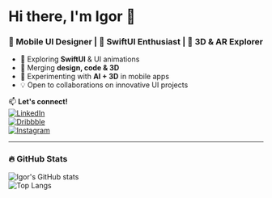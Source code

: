 # Hi there, I'm Igor 👋  

### 🎨 Mobile UI Designer | 🍏 SwiftUI Enthusiast | 🎥 3D & AR Explorer  
- 🚀 Exploring **SwiftUI** & UI animations  
- 🎨 Merging **design, code & 3D**  
- 📸 Experimenting with **AI + 3D** in mobile apps  
- 💡 Open to collaborations on innovative UI projects  

📫 **Let's connect!**  
[![LinkedIn](https://img.shields.io/badge/LinkedIn-0077B5?style=flat&logo=linkedin&logoColor=white)](https://linkedin.com/in/isavelev)  
[![Dribbble](https://img.shields.io/badge/Dribbble-EA4C89?style=flat&logo=dribbble&logoColor=white)](https://dribbble.com/isavelev)  
[![Instagram](https://img.shields.io/badge/Instagram-E4405F?style=flat&logo=instagram&logoColor=white)](https://www.instagram.com/isavelev/)  

---

### 🔥 GitHub Stats  
![Igor's GitHub stats](https://github-readme-stats.vercel.app/api?username=igorsavelev&show_icons=true&theme=radical)  
![Top Langs](https://github-readme-stats.vercel.app/api/top-langs/?username=igorsavelev&layout=compact&theme=radical)
